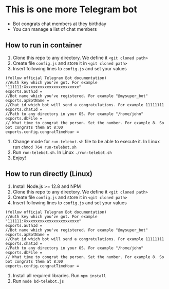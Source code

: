 # This is one more Telegram bot

* Bot congrats chat members at they birthday
* You can manage a list of chat members

## How to run in container
1. Clone this repo to any directory. We define it `<git cloned path>`
1. Create file `config.js` and store it in `<git cloned path>`
1. Insert following lines to `config.js` and set your values
```
(follow official Telegram Bot documentation)
//Auth key which you've got. For example "111111:Xxxxxxxxxxxxxxxxxxxxxxxx"
exports.authId = 
//Bot name which you've registered. For example "@mysuper_bot"
exports.apBotName = 
//Chat id which bot will send a congratulations. For example 11111111
exports.chatId = 
//Path to any directory in your OS. For example "/home/john"
exports.dbFile = 
// What time to congrat the person. Set the number. For example 8. So bot congrats them at 8:00
exports.config.congratTimeHour = 
```
1. Change mode for `run-telebot.sh` file to be able to execute it. In Linux run `chmod 764 run-telebot.sh`
1. Run `run-telebot.sh`. In Linux `./run-telebot.sh`
1. Enjoy!

## How to run directly (Linux)
1. Install Node.js >= 12.8 and NPM
1. Clone this repo to any directory. We define it `<git cloned path>`
1. Create file `config.js` and store it in `<git cloned path>`
1. Insert following lines to `config.js` and set your values
```
(follow official Telegram Bot documentation)
//Auth key which you've got. For example "111111:Xxxxxxxxxxxxxxxxxxxxxxxx"
exports.authId = 
//Bot name which you've registered. For example "@mysuper_bot"
exports.apBotName = 
//Chat id which bot will send a congratulations. For example 11111111
exports.chatId = 
//Path to any directory in your OS. For example "/home/john"
exports.dbFile = 
// What time to congrat the person. Set the number. For example 8. So bot congrats them at 8:00
exports.config.congratTimeHour = 
```
1. Install all required libraries. Run `npm install`
1. Run `node bd-telebot.js`